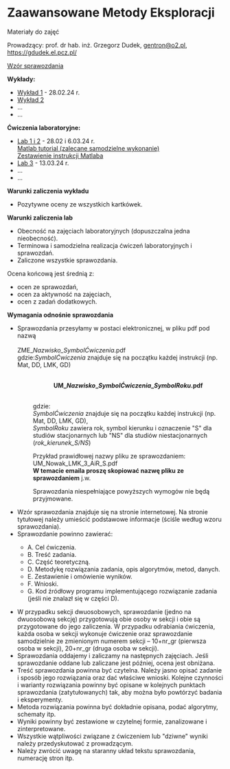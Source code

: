 # Zaawansowane Metody Eksploracji
Materiały do zajęć

Prowadzący: prof. dr hab. inż. Grzegorz Dudek, gentron@o2.pl, https://gdudek.el.pcz.pl/

<a href="https://github.com/GMDudek/ZME/blob/main/wzor_spr_UŁ.docx">Wzór sprawozdania</a>

<b>Wykłady:</b>
  <ul>
    <li><a href="https://github.com/GMDudek/ZME/blob/main/Wyklad1_UM_IW.pdf">Wykład 1</a> - 28.02.24 r.
    <li><a href="https://github.com/GMDudek/ZME/blob/main/Wyklad1_UM_IW.pdf">Wykład 2</a>
    <li>...</li>
    <li>...</li>
 </ul>

<b>Ćwiczenia laboratoryjne:</b>
  <ul>
    <li><a href="https://github.com/GMDudek/ZME/blob/main/Lab_Mat.pdf">Lab 1 i 2</a> - 28.02 i 6.03.24 r.
      <br><a href="https://matlabacademy.mathworks.com/details/matlab-onramp/gettingstarted">Matlab tutorial (zalecane samodzielne wykonanie)</a></br>
      <a href="https://www.mathworks.com/content/dam/mathworks/fact-sheet/matlab-basic-functions-reference.pdf">Zestawienie instrukcji Matlaba</a>
    <li><a href="https://github.com/GMDudek/ZME/blob/main/Lab_SOW.pdf">Lab 3</a> - 13.03.24 r.
    <li>...</li>
    <li>...</li>
 </ul>

<b>Warunki zaliczenia wykładu</b>
<ul>
<li>Pozytywne oceny ze wszystkich kartkówek.</li>
</ul>
 
<b>Warunki zaliczenia lab</b>
<ul>
<li>Obecność na zajęciach laboratoryjnych (dopuszczalna jedna nieobecność).</li>
<li>Terminowa i samodzielna realizacja ćwiczeń laboratoryjnych i sprawozdań.</li>
<li>Zaliczone wszystkie sprawozdania.</li>
</ul>
<p>Ocena końcową jest średnią z: </p>
<ul>
<li>ocen ze sprawozdań,</li>
<li>ocen za aktywność na zajęciach,</li>
<li>ocen z zadań dodatkowych.</li>
</ul>

<b>Wymagania odnośnie sprawozdania</b>
<ul>
<li>Sprawozdania przesyłamy w postaci elektronicznej, w pliku pdf pod nazwą</li>
<br />ZME_<em>Nazwisko_SymbolĆwiczenia</em>.pdf
<br />gdzie:<em>SymbolĆwiczenia</em> znajduje się na początku każdej instrukcji (np. Mat, DD, LMK, GD)

  
</ul>
<p style="text-align: center; padding-left: 60px;"><br /><strong>UM_<em>Nazwisko</em>_<em>SymbolĆwiczenia</em>_<em>SymbolRoku</em>.pdf</strong></p>
<p style="padding-left: 60px;"><br />gdzie:<br /><em>SymbolĆwiczenia</em> znajduje się na początku każdej instrukcji (np. Mat, DD, LMK, GD), <br /><em>SymbolRoku</em> zawiera rok, symbol kierunku i oznaczenie "S" dla studiów stacjonarnych lub "NS" dla studiów niestacjonarnych (<em>rok_</em><em>kierunek_</em><em>S/NS</em>)</p>
<p style="padding-left: 60px;">Przykład prawidłowej nazwy pliku ze sprawozdaniem: UM_Nowak_LMK_3_AiR_S.pdf<br /><strong>W temacie emaila proszę skopiować nazwę pliku ze sprawozdaniem</strong> j.w.</p>
<p style="padding-left: 60px;">Sprawozdania niespełniające powyższych wymogów nie będą przyjmowane.</p>
<ul>
<li>Wzór sprawozdania znajduje się na stronie internetowej. Na stronie tytułowej należy umieścić podstawowe informacje (ściśle według wzoru sprawozdania).</li>
<li>Sprawozdanie powinno zawierać:</li>
<ul>
<li>A. Cel ćwiczenia.</li>
<li>B. Treść zadania.</li>
<li>C. Część teoretyczną.</li>
<li>D. Metodykę rozwiązania zadania, opis algorytmów, metod, danych.</li>
<li>E. Zestawienie i omówienie wyników.</li>
<li>F. Wnioski.</li>
<li>G. Kod źródłowy programu implementującego rozwiązanie zadania (jeśli nie znalazł się w części D).</li>
</ul>
</ul>
<ul>
<li>W przypadku sekcji dwuosobowych, sprawozdanie (jedno na dwuosobową sekcję) przygotowują obie osoby w sekcji i obie są przygotowane do jego zaliczenia. W przypadku odrabiania ćwiczenia, każda osoba w sekcji wykonuje ćwiczenie oraz sprawozdanie samodzielnie ze zmienionym numerem sekcji – 10+nr_gr (pierwsza osoba w sekcji), 20+nr_gr (druga osoba w sekcji).</li>
<li>Sprawozdania oddajemy i zaliczamy na następnych zajęciach. Jeśli sprawozdanie oddane lub zaliczane jest później, ocena jest obniżana.</li>
<li>Treść sprawozdania powinna być czytelna. Należy jasno opisać zadanie i sposób jego rozwiązania oraz dać właściwe wnioski. Kolejne czynności i warianty rozwiązania powinny być opisane w kolejnych punktach sprawozdania (zatytułowanych) tak, aby można było powtórzyć badania i eksperymenty.</li>
<li>Metoda rozwiązania powinna być dokładnie opisana, podać algorytmy, schematy itp.</li>
<li>Wyniki powinny być zestawione w czytelnej formie, zanalizowane i zinterpretowane.</li>
<li>Wszystkie wątpliwości związane z ćwiczeniem lub "dziwne" wyniki należy przedyskutować z prowadzącym.</li>
<li>Należy zwrócić uwagę na staranny układ tekstu sprawozdania, numerację stron itp.</li>
</ul>
